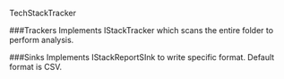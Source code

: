 
TechStackTracker

###Trackers
Implements IStackTracker which scans the entire folder to perform analysis.

###Sinks
Implements IStackReportSInk to write specific format.
Default format is CSV.